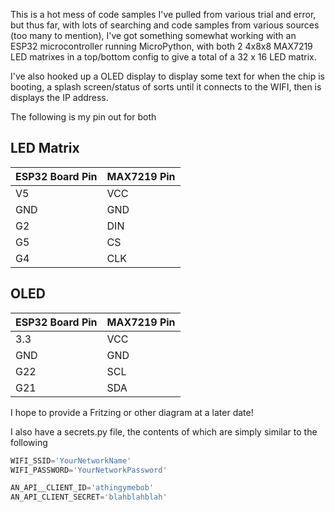 This is a hot mess of code samples I've pulled from various trial and error, but thus far, with lots of searching and code samples from various sources (too many to mention), I've got something somewhat working with an ESP32 microcontroller running MicroPython, with both 2 4x8x8 MAX7219 LED matrixes in a top/bottom config to give a total of a 32 x 16 LED matrix.

I've also hooked up a OLED display to display some text for when the chip is booting, a splash screen/status of sorts until it connects to the WIFI, then is displays the IP address.

The following is my pin out for both

## LED Matrix

|ESP32 Board Pin|MAX7219 Pin|
|-|-|
|V5|VCC|
|GND|GND|
|G2|DIN|
|G5|CS|
|G4|CLK|

## OLED

|ESP32 Board Pin|MAX7219 Pin|
|-|-|
|3.3|VCC|
|GND|GND|
|G22|SCL|
|G21|SDA|

I hope to provide a Fritzing or other diagram at a later date!

I also have a secrets.py file, the contents of which are simply similar to the following

```python
WIFI_SSID='YourNetworkName'
WIFI_PASSWORD='YourNetworkPassword'

AN_API__CLIENT_ID='athingymebob'
AN_API_CLIENT_SECRET='blahblahblah'
```